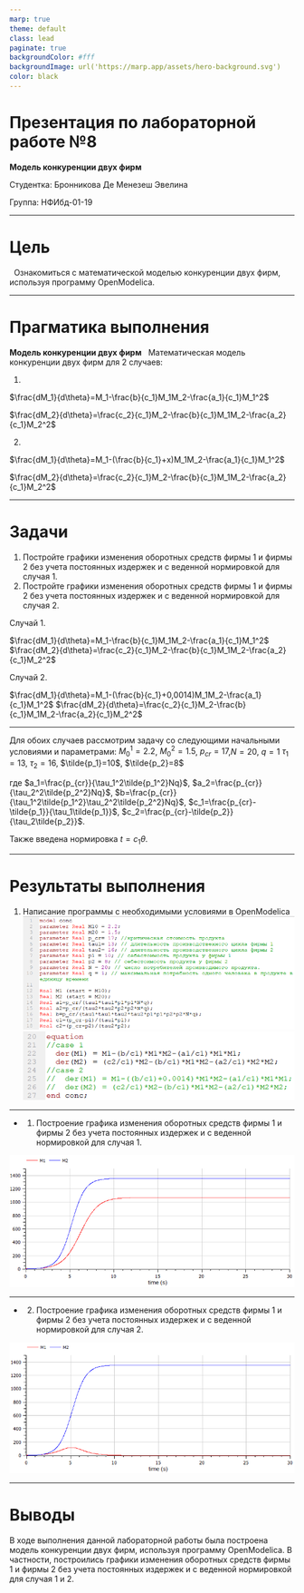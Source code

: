 ```yaml
---
marp: true
theme: default
class: lead
paginate: true
backgroundColor: #fff
backgroundImage: url('https://marp.app/assets/hero-background.svg')
color: black
---
```


# **Презентация по лабораторной работе №8**

**Модель конкуренции двух фирм**
&nbsp;
&nbsp;

Студентка: Бронникова Де Менезеш Эвелина

Группа: НФИбд-01-19

---

# Цель 

&nbsp;
Ознакомиться с математической моделью конкуренции двух фирм, используя программу OpenModelica. 

---

# Прагматика выполнения

**Модель конкуренции двух фирм**
&nbsp;
Математическая модель конкуренции двух фирм для 2 случаев:

1.
$\frac{dM_1}{d\theta}=M_1-\frac{b}{c_1}M_1M_2-\frac{a_1}{c_1}M_1^2$

$\frac{dM_2}{d\theta}=\frac{c_2}{c_1}M_2-\frac{b}{c_1}M_1M_2-\frac{a_2}{c_1}M_2^2$

2.
$\frac{dM_1}{d\theta}=M_1-(\frac{b}{c_1}+х)M_1M_2-\frac{a_1}{c_1}M_1^2$

$\frac{dM_2}{d\theta}=\frac{c_2}{c_1}M_2-\frac{b}{c_1}M_1M_2-\frac{a_2}{c_1}M_2^2$

---

# Задачи

1. Постройте графики изменения оборотных средств фирмы 1 и фирмы 2 без учета постоянных издержек и с веденной нормировкой для случая 1.
2. Постройте графики изменения оборотных средств фирмы 1 и фирмы 2 без учета постоянных издержек и с веденной нормировкой для случая 2.

Случай 1.

$\frac{dM_1}{d\theta}=M_1-\frac{b}{c_1}M_1M_2-\frac{a_1}{c_1}M_1^2$
$\frac{dM_2}{d\theta}=\frac{c_2}{c_1}M_2-\frac{b}{c_1}M_1M_2-\frac{a_2}{c_1}M_2^2$

Случай 2.

$\frac{dM_1}{d\theta}=M_1-(\frac{b}{c_1}+0,0014)M_1M_2-\frac{a_1}{c_1}M_1^2$
$\frac{dM_2}{d\theta}=\frac{c_2}{c_1}M_2-\frac{b}{c_1}M_1M_2-\frac{a_2}{c_1}M_2^2$

---

Для обоих случаев рассмотрим задачу со следующими начальными условиями и параметрами: 
$M_0^1=2.2$, $M_0^2=1.5$, 
$p_{cr}=17$,$N=20$, $q=1$
$\tau_1=13$, $\tau_2=16$, 
$\tilde{p_1}=10$, $\tilde{p_2}=8$

где $a_1=\frac{p_{cr}}{\tau_1^2\tilde{p_1^2}Nq}$, $a_2=\frac{p_{cr}}{\tau_2^2\tilde{p_2^2}Nq}$, $b=\frac{p_{cr}}{\tau_1^2\tilde{p_1^2}\tau_2^2\tilde{p_2^2}Nq}$, $c_1=\frac{p_{cr}-\tilde{p_1}}{\tau_1\tilde{p_1}}$, $c_2=\frac{p_{cr}-\tilde{p_2}}{\tau_2\tilde{p_2}}$.

Также введена нормировка $t=c_1\theta$.

---
# Результаты выполнения

1. Написание программы с необходимыми условиями в OpenModelica
![Программа в OpenModelica (параметры)](MMPictures08/1.PNG)
![Программа в OpenModelica (система уравнений)](MMPictures08/1_2.PNG)

---

- 1. Построение графика изменения оборотных средств фирмы 1 и фирмы 2 без учета постоянных издержек и с веденной нормировкой для случая 1.

![График изменения оборотных средств фирмы 1 и фирмы 2 без учета постоянных издержек и с веденной нормировкой для случая 1](MMPictures08/2.PNG)

---

- 2. Построение графика изменения оборотных средств фирмы 1 и фирмы 2 без учета постоянных издержек и с веденной нормировкой для случая 2.

![График изменения оборотных средств фирмы 1 и фирмы 2 без учета постоянных издержек и с веденной нормировкой для случая 2.](MMPictures08/3.PNG)

---

# Выводы

В ходе выполнения данной лабораторной работы была построена модель конкуренции двух фирм, используя программу OpenModelica. 
В частности, построились графики изменения оборотных средств фирмы 1 и фирмы 2 без учета постоянных издержек и с веденной нормировкой для случая 1 и 2.

